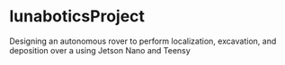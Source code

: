 # lunaboticsProject
Designing an autonomous rover to perform localization, excavation, and deposition over a using Jetson Nano and Teensy
